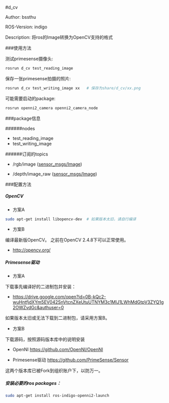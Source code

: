 #d_cv

Author: bssthu

ROS-Version: indigo

Description: 将ros的Image转换为OpenCV支持的格式


###使用方法

测试primesense摄像头:


```bash
rosrun d_cv test_reading_image
```

保存一张primesense拍摄的照片:


```bash
rosrun d_cv test_writing_image xx   # 保存为share/d_cv/xx.png
```

可能需要启动的package:

```bash
rosrun openni2_camera openni2_camera_node
```

###package信息

######nodes
- test_reading_image
- test_writing_image

######订阅的topics
- /rgb/image  ([sensor_msgs/Image](http://docs.ros.org/api/sensor_msgs/html/msg/Image.html))

- /depth/image_raw  ([sensor_msgs/Image](http://docs.ros.org/api/sensor_msgs/html/msg/Image.html))

###配置方法

##### OpenCV

- 方案A

```bash
sudo apt-get install libopencv-dev  # 如果版本太旧，请自行编译
```

- 方案B

编译最新版OpenCV。
之前在OpenCV 2.4.8下可以正常使用。

  - http://opencv.org/

##### Primesense驱动

- 方案A

下载事先编译好的二进制包并安装：

  - https://drive.google.com/open?id=0B-kQc2-wuHntfjdXYm5EV042SnVtcnZXeUtuUTNYM3c1MlJ1LWhMdGtpV3ZYQ1g2OWZvdGc&authuser=0

如果版本太旧或无法下载到二进制包，请采用方案B。

- 方案B

下载源码，按照源码版本库中的说明安装

  - OpenNI https://github.com/OpenNI/OpenNI

  - Primesense驱动 https://github.com/PrimeSense/Sensor

这两个版本库已被Fork到组织账户下，以防万一。

##### 安装必要的ros packages：

```bash
sudo apt-get install ros-indigo-openni2-launch
```

